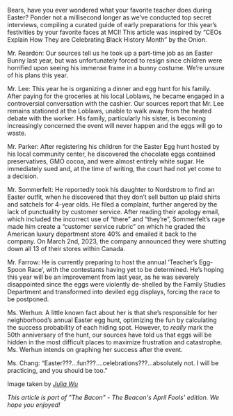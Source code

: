 
Bears, have you ever wondered what your favorite teacher does during
Easter? Ponder not a millisecond longer as we’ve conducted top secret
interviews, compiling a curated guide of early preparations for this
year’s festivities by your favorite faces at MCI! This article was
inspired by “CEOs Explain How They are Celebrating Black History Month”
by the Onion.

Mr. Reardon: Our sources tell us he took up a part-time job as an Easter
Bunny last year, but was unfortunately forced to resign since children
were horrified upon seeing his immense frame in a bunny costume. We’re
unsure of his plans this year.

Mr. Lee: This year he is organizing a dinner and egg hunt for his
family. After paying for the groceries at his local Loblaws, he became
engaged in a controversial conversation with the cashier. Our sources
report that Mr. Lee remains stationed at the Loblaws, unable to walk
away from the heated debate with the worker. His family, particularly
his sister, is becoming increasingly concerned the event will never
happen and the eggs will go to waste.

Mr. Parker: After registering his children for the Easter Egg hunt
hosted by his local community center, he discovered the chocolate eggs
contained preservatives, GMO cocoa, and were almost entirely white
sugar. He immediately sued and, at the time of writing, the court had
not yet come to a decision.

Mr. Sommerfelt: He reportedly took his daughter to Nordstrom to find an
Easter outfit, when he discovered that they don’t sell button up plaid
shirts and satchels for 4-year olds. He filed a complaint, further
angered by the lack of punctuality by customer service. After reading
their apology email, which included the incorrect use of “there” and
“they’re”, Sommerfelt’s rage made him create a “customer service rubric”
on which he graded the American luxury department store 40% and emailed
it back to the company. On March 2nd, 2023, the company announced they
were shutting down all 13 of their stores within Canada.

Mr. Farrow: He is currently preparing to host the annual ‘Teacher’s
Egg-Spoon Race’, with the contestants having yet to be determined. He’s
hoping this year will be an improvement from last year, as he was
severely disappointed since the eggs were violently de-shelled by the
Family Studies Department and transformed into deviled egg displays,
forcing the race to be postponed.

Ms. Werhun: A little known fact about her is that she’s responsible for
her neighborhood’s annual Easter egg hunt, optimizing the fun by
calculating the success probability of each hiding spot. However, to
*really* mark the 50th anniversary of the hunt, our sources have told us
that eggs will be hidden in the most difficult places to maximize
frustration and catastrophe. Ms. Werhun intends on graphing her success
after the event.

Ms. Chang: “Easter???...fun???....celebrations???...absolutely not. I
will be practicing, and you should be too.”

Image taken by [*Julia Wu*](https://mcibeacon.com/member/julia-wu)

*This article is part of "The Bacon" - The Beacon's April Fools' edition. We hope you enjoyed!*